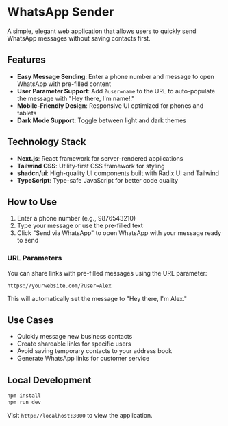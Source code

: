 # WhatsApp Sender

A simple, elegant web application that allows users to quickly send WhatsApp messages without saving contacts first.

## Features

- **Easy Message Sending**: Enter a phone number and message to open WhatsApp with pre-filled content
- **User Parameter Support**: Add `?user=name` to the URL to auto-populate the message with "Hey there, I'm name!."
- **Mobile-Friendly Design**: Responsive UI optimized for phones and tablets
- **Dark Mode Support**: Toggle between light and dark themes

## Technology Stack

- **Next.js**: React framework for server-rendered applications
- **Tailwind CSS**: Utility-first CSS framework for styling
- **shadcn/ui**: High-quality UI components built with Radix UI and Tailwind
- **TypeScript**: Type-safe JavaScript for better code quality

## How to Use

1. Enter a phone number (e.g., 9876543210)
2. Type your message or use the pre-filled text
3. Click "Send via WhatsApp" to open WhatsApp with your message ready to send

### URL Parameters

You can share links with pre-filled messages using the URL parameter:
```
https://yourwebsite.com/?user=Alex
```
This will automatically set the message to "Hey there, I'm Alex."

## Use Cases

- Quickly message new business contacts
- Create shareable links for specific users
- Avoid saving temporary contacts to your address book
- Generate WhatsApp links for customer service

## Local Development

```bash
npm install
npm run dev
```

Visit `http://localhost:3000` to view the application.